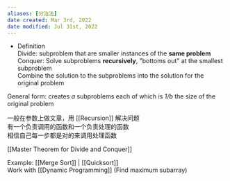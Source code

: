 ```yaml
---
aliases: [分治法]
date created: Mar 3rd, 2022
date modified: Jul 31st, 2022
---
```

- Definition  
Divide: subproblem that are smaller instances of the **same problem**  
Conquer: Solve subproblems **recursively**, "bottoms out" at the smallest subproblem  
Combine the solution to the subproblems into the solution for the original problem

General form: creates *a* subproblems each of which is *1/b* the size of the original problem

一般在参数上做文章，用 [[Recursion]] 解决问题  
有一个负责调用的函数和一个负责处理的函数  
相信自己每一步都是对的来调用处理函数

[[Master Theorem for Divide and Conquer]]

Example: [[Merge Sort]] | [[Quicksort]]  
Work with [[Dynamic Programming]] (Find maximum subarray)
